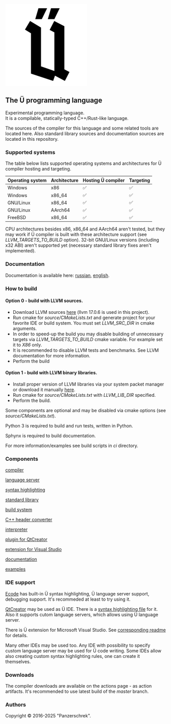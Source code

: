 ![](source/docs/logo-Gebrochene-Grotesk.png)

## The Ü programming language
Experimental programming language.  
It is a compilable, statically-typed C++/Rust-like language.

The sources of the compiler for this language and some related tools are located here.
Also standard library sources and documentation sources are located in this repository.


### Supported systems

The table below lists supported operating systems and architectures for Ü compiler hosting and targeting.

| Operating system | Architecture | Hosting Ü compiler | Targeting |
|------------------|--------------|--------------------|-----------|
| Windows          | x86          |  ✅                 | ✅         |
| Windows          | x86_64       |  ✅                 | ✅         |
| GNU/Linux        | x86_64       |  ✅                 | ✅         |
| GNU/Linux        | AArch64      |  ✅                 | ✅         |
| FreeBSD          | x86_64       |  ✅                 | ✅         |

CPU architectures besides x86, x86_64 and AArch64 aren't tested, but they may work if Ü compiler is built with these architecture support (see *LLVM_TARGETS_TO_BUILD* option).
32-bit GNU/Linux versions (including x32 ABI) aren't supported yet (necessary standard library fixes aren't implemented).


### Documentation

Documentation is available here: [russian](https://panzerschrek.github.io/U-00DC-Sprache-site/docs/ru/contents.html), [english](https://panzerschrek.github.io/U-00DC-Sprache-site/docs/en/contents.html).


### How to build

#### Option 0 - build with LLVM sources.
* Download LLVM sources [here](https://github.com/llvm/llvm-project/releases/) (llvm 17.0.6 is used in this project).
* Run cmake for *source/CMakeLists.txt* and generate project for your favorite IDE or build system. You must set *LLVM_SRC_DIR* in cmake arguments.
* In order to speed-up the build you may disable building of unnecessary targets via *LLVM_TARGETS_TO_BUILD* cmake variable. For example set it to *X86* only.
* It is recommended to disable LLVM tests and benchmarks. See LLVM documentation for more information.
* Perform the build

#### Option 1 - build with LLVM binary libraries.
* Install proper version of LLVM libraries via your system packet manager or download it manually [here](https://github.com/llvm/llvm-project/releases/).
* Run cmake for *source/CMakeLists.txt* with *LLVM_LIB_DIR* specified.
* Perform the build.

Some components are optional and may be disabled via cmake options (see *source/CMakeLists.txt*).

Python 3 is required to build and run tests, written in Python.

Sphynx is required to build documentation.

For more information/examples see build scripts in *ci* directory.


### Components

[compiler](source/compilers_common_lib/README.md)

[language server](source/language_server/README.md)

[syntax highlighting](source/syntax_highlighting/README.md)

[standard library](source/ustlib/README.md)

[build system](source/build_system/README.md)

[C++ header converter](source/cpp_header_converter/README.md)

[interpreter](source/interpreter/README.md)

[plugin for QtCreator](source/qt_creator_plugin/README.md)

[extension for Visual Studio](source/visual_studio_extension/README.md)

[documentation](source/docs/README.md)

[examples](source/examples/README.md)


### IDE support

[Ecode](https://github.com/SpartanJ/ecode/) has built-in Ü syntax highlighting, Ü language server support, debugging support.
It's recommeded at least to try using it.

[QtCreator](https://www.qt.io/product/development-tools) may be used as Ü IDE.
There is a [syntax highlighting file](source/syntax_highlighting/README.md) for it.
Also it supports cutom language servers, which allows using Ü language server.

There is Ü extension for Microsoft Visual Studio.
See [corresponding readme](source/visual_studio_extension/README.md) for details.

Many other IDEs may be used too.
Any IDE with possibility to specify custom language server may be used for Ü code writing.
Some IDEs allow also creating custom syntax highlighting rules, one can create it themselves.


### Downloads

The compiler downloads are available on the actions page - as action artifacts.
It's recommended to use latest build of the *master* branch.

### Authors
Copyright © 2016-2025 "Panzerschrek".
